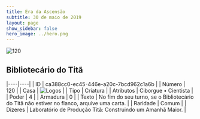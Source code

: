 ```yaml
---
title: Era da Ascensão
subtitle: 30 de maio de 2019
layout: page
show_sidebar: false
hero_image: ../hero.png
---
```


![120](https://cdn.keyforgegame.com/media/card_front/pt/435_120_VPPR3J22HR2M_pt.png)

## Bibliotecário do Titã

|----|----|
| ID | ca388cc0-ec45-446e-a20c-7bcd962c1a6b |
| Número | 120 |
| Casa | ![Logos](https://archonarcana.com/images/thumb/c/ce/Logos.png/22px-Logos.png "Logos") |
| Tipo | Criatura |
| Atributos | Ciborgue • Cientista |
| Poder | 4 |
| Armadura | 0 |
| Texto | No fim do seu turno, se o Bibliotecário do Titã não estiver no flanco, arquive uma carta. |
| Raridade | Comum |
| Dizeres | Laboratório de Produção Titã:  Construindo um Amanhã Maior. |

